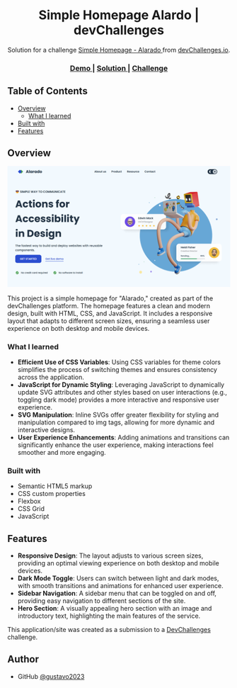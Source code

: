 <!-- Please update value in the {}  -->

<h1 align="center">Simple Homepage Alardo | devChallenges</h1>

<div align="center">
   Solution for a challenge <a href="https://devchallenges.io/challenge/simple-hompage-alarado" target="_blank">Simple Homepage - Alarado </a> from <a href="http://devchallenges.io" target="_blank">devChallenges.io</a>.
</div>

<div align="center">
  <h3>
    <a href="https://gustavo2023.github.io/simple-homepage-Alarado/">
      Demo
    </a>
    <span> | </span>
    <a href="https://devchallenges.io/solution/44462">
      Solution
    </a>
    <span> | </span>
    <a href="https://devchallenges.io/challenge/simple-hompage-alarado">
      Challenge
    </a>
  </h3>
</div>

<!-- TABLE OF CONTENTS -->

## Table of Contents

- [Overview](#overview)
  - [What I learned](#what-i-learned)
- [Built with](#built-with)
- [Features](#features)

<!-- OVERVIEW -->

## Overview

![screenshot](./design/screencapture.png)

This project is a simple homepage for "Alarado," created as part of the devChallenges platform. The homepage features a clean and modern design, built with HTML, CSS, and JavaScript. It includes a responsive layout that adapts to different screen sizes, ensuring a seamless user experience on both desktop and mobile devices.

### What I learned

- **Efficient Use of CSS Variables**: Using CSS variables for theme colors simplifies the process of switching themes and ensures consistency across the application.
- **JavaScript for Dynamic Styling**: Leveraging JavaScript to dynamically update SVG attributes and other styles based on user interactions (e.g., toggling dark mode) provides a more interactive and responsive user experience.
- **SVG Manipulation**: Inline SVGs offer greater flexibility for styling and manipulation compared to img tags, allowing for more dynamic and interactive designs.
- **User Experience Enhancements**: Adding animations and transitions can significantly enhance the user experience, making interactions feel smoother and more engaging.

### Built with

- Semantic HTML5 markup
- CSS custom properties
- Flexbox
- CSS Grid
- JavaScript

## Features

- **Responsive Design**: The layout adjusts to various screen sizes, providing an optimal viewing experience on both desktop and mobile devices.
- **Dark Mode Toggle**: Users can switch between light and dark modes, with smooth transitions and animations for enhanced user experience.
- **Sidebar Navigation**: A sidebar menu that can be toggled on and off, providing easy navigation to different sections of the site.
- **Hero Section**: A visually appealing hero section with an image and introductory text, highlighting the main features of the service.

This application/site was created as a submission to a [DevChallenges](https://devchallenges.io/challenges-dashboard) challenge.

## Author

- GitHub [@gustavo2023](https://github.com/gustavo2023)
